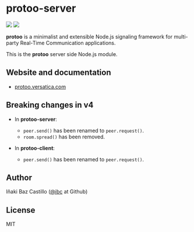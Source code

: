 # protoo-server

[![][npm-shield-protoo-server]][npm-protoo-server]
[![][travis-ci-shield-protoo]][travis-ci-protoo]

**protoo** is a minimalist and extensible Node.js signaling framework for multi-party Real-Time Communication applications.

This is the **protoo** server side Node.js module.


## Website and documentation

* [protoo.versatica.com][protoo-website]


## Breaking changes in v4

* In **protoo-server**:
  - `peer.send()` has been renamed to `peer.request()`.
  - `room.spread()` has been removed.

* In **protoo-client**:
  - `peer.send()` has been renamed to `peer.request()`.


## Author

Iñaki Baz Castillo ([@ibc](https://github.com/ibc/) at Github)


## License

MIT




[protoo-website]: https://protoo.versatica.com
[npm-shield-protoo-server]: https://img.shields.io/npm/v/protoo-server.svg
[npm-protoo-server]: https://npmjs.org/package/protoo-server
[travis-ci-shield-protoo]: https://travis-ci.com/versatica/protoo.svg?branch=master
[travis-ci-protoo]: https://travis-ci.com/versatica/protoo
